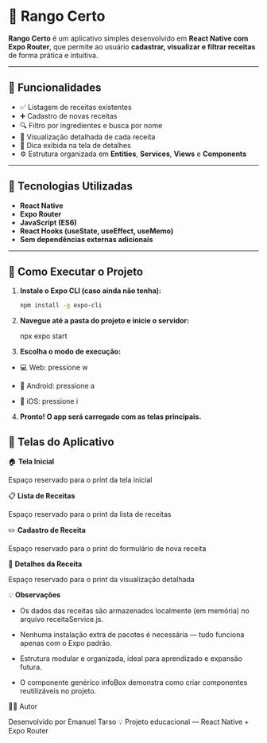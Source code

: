 # 🍳 Rango Certo

**Rango Certo** é um aplicativo simples desenvolvido em **React Native com Expo Router**, que permite ao usuário **cadastrar, visualizar e filtrar receitas** de forma prática e intuitiva.

---

## 📱 Funcionalidades

- ✅ Listagem de receitas existentes  
- ➕ Cadastro de novas receitas  
- 🔍 Filtro por ingredientes e busca por nome  
- 👀 Visualização detalhada de cada receita  
- 💬 Dica exibida na tela de detalhes  
- ⚙️ Estrutura organizada em **Entities**, **Services**, **Views** e **Components**

---

## 🧠 Tecnologias Utilizadas

- **React Native**
- **Expo Router**
- **JavaScript (ES6)**
- **React Hooks (useState, useEffect, useMemo)**
- **Sem dependências externas adicionais**

---

## 🚀 Como Executar o Projeto

1. **Instale o Expo CLI (caso ainda não tenha):**
   ```bash
   npm install -g expo-cli

2. **Navegue até a pasta do projeto e inicie o servidor:**

   npx expo start


3. **Escolha o modo de execução:**

- 💻 Web: pressione w

- 🤖 Android: pressione a

- 🍎 iOS: pressione i

4. **Pronto! O app será carregado com as telas principais.**

## 🧩 Telas do Aplicativo

🏠 **Tela Inicial**

Espaço reservado para o print da tela inicial

📋 **Lista de Receitas**

Espaço reservado para o print da lista de receitas

✏️ **Cadastro de Receita**

Espaço reservado para o print do formulário de nova receita

📖 **Detalhes da Receita**

Espaço reservado para o print da visualização detalhada

💡 **Observações**

- Os dados das receitas são armazenados localmente (em memória) no arquivo receitaService.js.

- Nenhuma instalação extra de pacotes é necessária — tudo funciona apenas com o Expo padrão.

- Estrutura modular e organizada, ideal para aprendizado e expansão futura.

- O componente genérico infoBox demonstra como criar componentes reutilizáveis no projeto.

👨‍💻 Autor

Desenvolvido por Emanuel Tarso 💡
Projeto educacional — React Native + Expo Router
